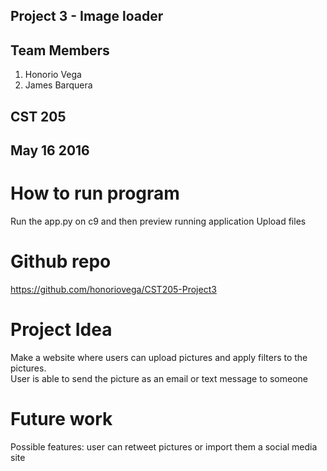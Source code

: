 ## Project 3 - Image loader

## Team Members 
1. Honorio Vega
2. James Barquera

## CST 205
## May 16 2016

# How to run program

Run the app.py on c9 and then preview running application
Upload files

# Github repo

https://github.com/honoriovega/CST205-Project3

# Project Idea

Make a website where users can upload pictures and apply filters to the pictures.  
User is able to send the picture as an email or text message to someone  

# Future work
Possible features: user can retweet pictures or import them a social media site
